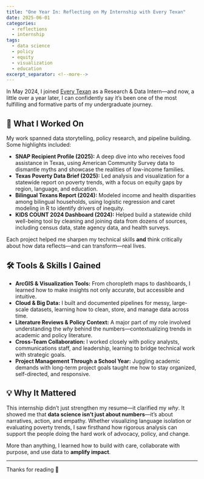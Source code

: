 ```yaml
---
title: "One Year In: Reflecting on My Internship with Every Texan"
date: 2025-06-01
categories:
  - reflections
  - internship
tags:
  - data science
  - policy
  - equity
  - visualization
  - education
excerpt_separator: <!--more-->
---
```


In May 2024, I joined [Every Texan](https://everytexan.org) as a Research & Data Intern—and now, a little over a year later, I can confidently say it’s been one of the most fulfilling and formative parts of my undergraduate journey.

<!--more-->

## 🧠 What I Worked On

My work spanned data storytelling, policy research, and pipeline building. Some highlights included:

- **SNAP Recipient Profile (2025):** A deep dive into who receives food assistance in Texas, using American Community Survey data to dismantle myths and showcase the realities of low-income families.
- **Texas Poverty Data Brief (2025):** Led analysis and visualization for a statewide report on poverty trends, with a focus on equity gaps by region, language, and education.
- **Bilingual Texans Report (2024):** Modeled income and health disparities among bilingual households, using logistic regression and caret modeling in R to identify drivers of inequity.
- **KIDS COUNT 2024 Dashboard (2024):** Helped build a statewide child well-being tool by cleaning and joining data from dozens of sources, including census data, state agency data, and health surveys.

Each project helped me sharpen my technical skills **and** think critically about how data reflects—and can transform—real lives.

## 🛠️ Tools & Skills I Gained

- **ArcGIS & Visualization Tools:** From choropleth maps to dashboards, I learned how to make insights not only accurate, but accessible and intuitive.
- **Cloud & Big Data:** I built and documented pipelines for messy, large-scale datasets, learning how to clean, store, and manage data across time.
- **Literature Reviews & Policy Context:** A major part of my role involved understanding the *why* behind the numbers—contextualizing trends in academic and policy literature.
- **Cross-Team Collaboration:** I worked closely with policy analysts, communications staff, and leadership, learning to bridge technical work with strategic goals.
- **Project Management Through a School Year:** Juggling academic demands with long-term project goals taught me how to stay organized, self-directed, and responsive.

## 💡 Why It Mattered

This internship didn’t just strengthen my resume—it clarified my *why*. It showed me that **data science isn’t just about numbers**—it’s about narratives, action, and empathy. Whether visualizing language isolation or evaluating poverty trends, I saw firsthand how rigorous analysis can support the people doing the hard work of advocacy, policy, and change.

More than anything, I learned how to build with care, collaborate with purpose, and use data to **amplify impact**.

---

Thanks for reading 💛
